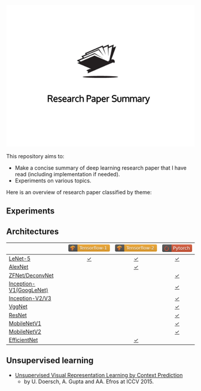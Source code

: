 <div align="center">
  <img src="./img/logo.png">
</div>

This repository aims to:
  - Make a concise summary of deep learning research paper that I have read (including implementation if needed).
  - Experiments on various topics.

Here is an overview of research paper classified by theme:

## Experiments

## Architectures

<i></i>                                 | [![](./img/tensorflow_1_badge.svg)][tf1-badge] | [![](./img/tensorflow_2_badge.svg)][tf2-badge] |[![](./img/pytorch_badge.svg)][pytorch-badge]
------------------                      | :---------------------------------------------:|:----------------------------------------------:|:-------------------------------------------:
[LeNet-5][lenet5]                       | [&check;][lenet5-tf1]                          | [&check;][lenet5-tf2]                          | [&check;][lenet5-pytorch]                  |
[AlexNet][alexnet]                      |                                                | [&check;][alexnet-tf2]                         |                                            |
[ZFNet/DeconvNet][zfnet]                |                                                |                                                | [&check;][zfnet-pytorch]                   |
[Inception-V1(GoogLeNet)][inceptionv1]  |                                                |                                                | [&check;][inceptionv1-pytorch]             |
[Inception-V2/V3][inception-v2/v3]      |                                                |                                                | [&check;][inception-v2/v3-pytorch]         |
[VggNet][vggnet]                        |                                                |                                                | [&check;][vggnet-pytorch]                  |
[ResNet][resnet]                        |                                                |                                                | [&check;][resnet-pytorch]                  |
[MobileNetV1][mobilenet-v1]             |                                                |                                                | [&check;][mobilenet-v1-pytorch]            |
[MobileNetV2][mobilenet-v2]             |                                                |                                                | [&check;][mobilenet-v2-pytorch]            |
[EfficientNet][efficientnet]            |                                                | [&check;][efficientnet-tf2]                    |                                            |

## Unsupervised learning

- [Unsupervised Visual Representation Learning by Context Prediction][unsupervised-learning-1] 
  - by U. Doersch, A. Gupta and AA. Efros at ICCV 2015.
<!---
Variables with links.
-->

<!--
    ARCHITECTURE
-->

[tf1-badge]: https://www.tensorflow.org/
[tf2-badge]: https://www.tensorflow.org/
[pytorch-badge]: https://pytorch.org/

[lenet5]: https://github.com/3outeille/Research-Paper-Summary/tree/master/src/architecture/lenet-5
[lenet5-tf1]: https://github.com/3outeille/Research-Paper-Summary/tree/master/src/architecture/lenet-5/tensorflow_1
[lenet5-tf2]: https://github.com/3outeille/Research-Paper-Summary/tree/master/src/architecture/lenet-5/tensorflow_2
[lenet5-pytorch]: https://github.com/3outeille/Research-Paper-Summary/tree/master/src/architecture/lenet-5/pytorch

[alexnet]: https://github.com/3outeille/Research-Paper-Summary/tree/master/src/architecture/alexnet/
[alexnet-tf2]: https://github.com/3outeille/Research-Paper-Summary/tree/master/src/architecture/alexnet/tensorflow_2

[zfnet]: https://github.com/3outeille/Research-Paper-Summary/tree/master/src/architecture/zfnet
[zfnet-pytorch]: https://github.com/3outeille/Research-Paper-Summary/tree/master/src/architecture/zfnet/pytorch

[inceptionv1]: https://github.com/3outeille/Research-Paper-Summary/tree/master/src/architecture/inception_v1
[inceptionv1-pytorch]: https://github.com/3outeille/Research-Paper-Summary/tree/master/src/architecture/inception_v1/pytorch

[inception-v2/v3]: https://github.com/3outeille/Research-Paper-Summary/tree/master/src/architecture/inception_v2_v3
[inception-v2/v3-pytorch]: https://github.com/3outeille/Research-Paper-Summary/tree/master/src/architecture/inception_v2_v3/pytorch

[vggnet]: https://github.com/3outeille/Research-Paper-Summary/tree/master/src/architecture/vgg
[vggnet-pytorch]: https://github.com/3outeille/Research-Paper-Summary/blob/master/src/architecture/vgg/pytorch/

[resnet]: https://github.com/3outeille/Research-Paper-Summary/tree/master/src/architecture
[resnet-pytorch]: https://github.com/3outeille/Research-Paper-Summary/blob/master/src/architecture/resnet/pytorch/

[mobilenet-v1]: https://github.com/3outeille/Research-Paper-Summary/tree/master/src/architecture
[mobilenet-v1-pytorch]: https://github.com/3outeille/Research-Paper-Summary/blob/master/src/architecture/mobilenet_v1/pytorch/

[mobilenet-v2]: https://github.com/3outeille/Research-Paper-Summary/tree/master/src/architecture
[mobilenet-v2-pytorch]: https://github.com/3outeille/Research-Paper-Summary/blob/master/src/architecture/mobilenet_v2/pytorch/

[efficientnet]: https://github.com/3outeille/Research-Paper-Summary/tree/master/src/architecture/efficientnet
[efficientnet-tf2]: https://github.com/3outeille/Research-Paper-Summary/tree/master/src/architecture/efficientnet/tensorflow_2

<!--
    Unsupervised learning
-->
[unsupervised-learning-1]: https://github.com/3outeille/Research-Paper-Summary/tree/master/src/unsupervised_learning/unsupervised-visual-representation
